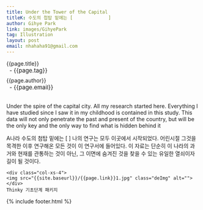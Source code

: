 ```yaml
---
title: Under the Tower of the Capital
titleK: 수도의 첩탑 밑에는 [             ]
author: Gihye Park
link: images/GihyePark
tag: Illustration
layout: post
email: nhahaha91@gmail.com
---	
```


<div class="container">

<div class="deDep">
{{page.title}}<br>
<p style="font-size:15px; margin:0px; padding:0px 0px 0px 8px; margin:0px 0px 8px 0px;">- {{page.tag}}</p>
{{page.author}}<br>
<p style="font-size:15px; margin:0px; padding:0px 0px 0px 8px;">- {{page.email}}</p>
</div>

<br>

<div class="det lato">

<!--영문-->

Under the spire of the capital city.
All my research started here. Everything I have studied since I saw it in my childhood is contained in this study. This data will not only penetrate the past and present of the country, but will be the only key and the only way to find what is hidden behind it

<!--영문-->

</div>


<div class="noto">
<!--국문-->

A나라 수도의 첨탑 밑에는 [                 ] 
나의 연구는 모두 이곳에서 시작되었다. 어린시절 그것을 목격한 이후 연구해온 모든 것이 이 연구서에 들어있다. 이 자료는 단순히 이 나라의 과거와 현재를 관통하는 것이 아닌, 그 이면에 숨겨진 것을 찾을 수 있는 유일한 열쇠이자 길이 될 것이다. 

<!--국문-->

</div>

<div class="row noto">
	
	<div class="col-xs-4">
	<img src="{{site.baseurl}}/{{page.link}}1.jpg" class="deImg" alt=""></div>
	Thinky 기초단계 패키지
</div>

	

</div> 

{% include footer.html %}